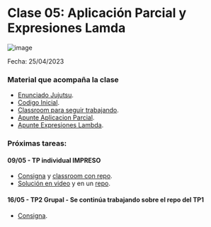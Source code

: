 # Clase 05: Aplicación Parcial y Expresiones Lamda

![image](https://github.com/pdepjm/bitacoras/assets/87919995/de9b41f5-34cd-4eec-a372-217dfe524f59)

Fecha: 25/04/2023

### Material que acompaña la clase

* [Enunciado Jujutsu](https://docs.google.com/document/d/e/2PACX-1vRBMcV9yTOjzx9prhxWAFvM2oLsFmAlOyIaKyXKS93Mzz0sDo4OAQhnf4ZoA3gMHL_HFbVtnuHHuGGJ/pub).
* [Codigo Inicial](https://github.com/pdepjm/2024-f-jujutsu-haskell).
* [Classroom para seguir trabajando](https://bit.ly/jujutsuHaskell).
* [Apunte Aplicacion Parcial](https://docs.google.com/document/d/1n7TPE2qRpFSnj95lIZFD-q7Ko_DT9XZLH9_kEkNClrU/edit).
* [Apunte Expresiones Lambda](https://docs.google.com/document/d/1LKVaZHuJqxf2FcOK17vZjxq0CTT4sohqSsfhWmhQ6ks/edit).

### Próximas tareas:
#### 09/05 -  TP individual IMPRESO
* [Consigna](https://docs.google.com/document/d/1SYAxO5uF5Ylmc2RvysjEMS33NSauugz8E_xO5ec0Qmg/edit) y [classroom con repo](https://classroom.github.com/a/864bjaJG).
* [Solución en video](https://youtu.be/EvDIMbOHy-w) y en un [repo](https://github.com/pdepjm/2024-f-tpi-2-lspigariol).
 
 #### 16/05 -  TP2 Grupal - Se continúa trabajando sobre el repo del TP1
 * [Consigna](https://docs.google.com/document/d/1zS67A3HqG9B_kj-22Rv6kJ3NEjHFJRUG2G-4mzjFmNQ/edit).

